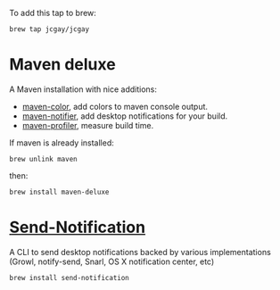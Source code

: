 To add this tap to brew:

    brew tap jcgay/jcgay

# Maven deluxe

A Maven installation with nice additions:

 - [maven-color](https://github.com/jcgay/maven-color), add colors to maven console output.
 - [maven-notifier](https://github.com/jcgay/maven-notifier), add desktop notifications for your build.
 - [maven-profiler](https://github.com/jcgay/maven-profiler), measure build time.
 
If maven is already installed:

    brew unlink maven 
 
then:

    brew install maven-deluxe
    
# [Send-Notification](https://github.com/jcgay/send-notification)

A CLI to send desktop notifications backed by various implementations (Growl, notify-send, Snarl, OS X notification center, etc)

    brew install send-notification